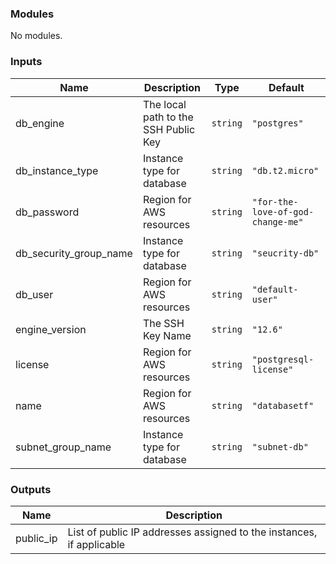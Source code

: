<!-- BEGIN_TF_DOCS -->
### Modules

No modules.

### Inputs

| Name | Description | Type | Default |
|------|-------------|------|---------|
| db\_engine | The local path to the SSH Public Key | `string` | `"postgres"` |
| db\_instance\_type | Instance type for database | `string` | `"db.t2.micro"` |
| db\_password | Region for AWS resources | `string` | `"for-the-love-of-god-change-me"` |
| db\_security\_group\_name | Instance type for database | `string` | `"seucrity-db"` |
| db\_user | Region for AWS resources | `string` | `"default-user"` |
| engine\_version | The SSH Key Name | `string` | `"12.6"` |
| license | Region for AWS resources | `string` | `"postgresql-license"` |
| name | Region for AWS resources | `string` | `"databasetf"` |
| subnet\_group\_name | Instance type for database | `string` | `"subnet-db"` |

### Outputs

| Name | Description |
|------|-------------|
| public\_ip | List of public IP addresses assigned to the instances, if applicable |
<!-- END_TF_DOCS -->
